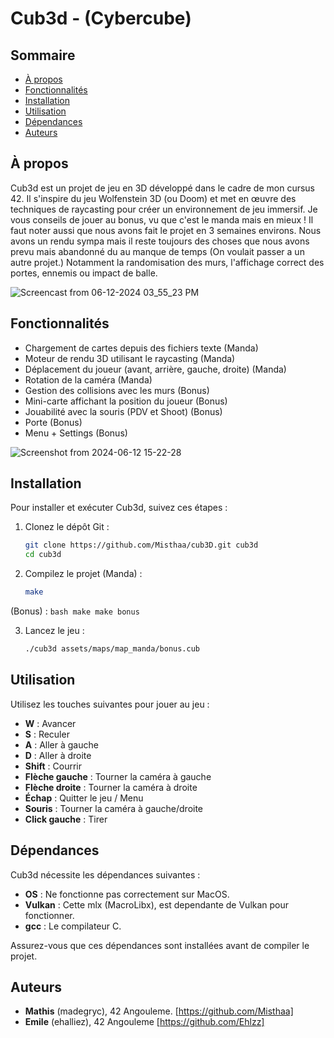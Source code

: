 # Cub3d - (Cybercube)

## Sommaire
- [À propos](#à-propos)
- [Fonctionnalités](#fonctionnalités)
- [Installation](#installation)
- [Utilisation](#utilisation)
- [Dépendances](#dépendances)
- [Auteurs](#auteurs)

## À propos

Cub3d est un projet de jeu en 3D développé dans le cadre de mon cursus 42. Il s'inspire du jeu Wolfenstein 3D (ou Doom) et met en œuvre des techniques de raycasting pour créer un environnement de jeu immersif.
Je vous conseils de jouer au bonus, vu que c'est le manda mais en mieux ! Il faut noter aussi que nous avons fait le projet en 3 semaines environs. Nous avons un rendu sympa mais il reste toujours des choses que nous avons prevu mais abandonné du au manque de temps (On voulait passer a un autre projet.) Notamment la randomisation des murs, l'affichage correct des portes, ennemis ou impact de balle.

![Screencast from 06-12-2024 03_55_23 PM](https://github.com/Misthaa/cub3D/assets/113677180/705f018a-a424-44aa-bbf9-4d8c19409ed0)

## Fonctionnalités

- Chargement de cartes depuis des fichiers texte (Manda)
- Moteur de rendu 3D utilisant le raycasting (Manda)
- Déplacement du joueur (avant, arrière, gauche, droite) (Manda)
- Rotation de la caméra (Manda)
- Gestion des collisions avec les murs (Bonus)
- Mini-carte affichant la position du joueur (Bonus)
- Jouabilité avec la souris (PDV et Shoot) (Bonus)
- Porte (Bonus)
- Menu + Settings (Bonus)

![Screenshot from 2024-06-12 15-22-28](https://github.com/Misthaa/cub3D/assets/113677180/bdf42194-2c5a-46b5-a1c4-7a04186fda88)

## Installation

Pour installer et exécuter Cub3d, suivez ces étapes :

1. Clonez le dépôt Git :
    ```bash
    git clone https://github.com/Misthaa/cub3D.git cub3d
    cd cub3d
    ```

2. Compilez le projet (Manda) :
    ```bash
    make
    ```
(Bonus) :
    ```bash
    make
    make bonus
    ```

3. Lancez le jeu :
    ```bash
    ./cub3d assets/maps/map_manda/bonus.cub
    ```

## Utilisation

Utilisez les touches suivantes pour jouer au jeu :

- **W** : Avancer
- **S** : Reculer
- **A** : Aller à gauche
- **D** : Aller à droite
- **Shift** : Courrir
- **Flèche gauche** : Tourner la caméra à gauche
- **Flèche droite** : Tourner la caméra à droite
- **Échap** : Quitter le jeu / Menu
- **Souris** : Tourner la caméra à gauche/droite
- **Click gauche** : Tirer

## Dépendances

Cub3d nécessite les dépendances suivantes :

- **OS** : Ne fonctionne pas correctement sur MacOS.
- **Vulkan** : Cette mlx (MacroLibx), est dependante de Vulkan pour fonctionner.
- **gcc** : Le compilateur C.

Assurez-vous que ces dépendances sont installées avant de compiler le projet.

## Auteurs

- **Mathis** (madegryc), 42 Angouleme. [https://github.com/Misthaa]
- **Emile** (ehalliez), 42 Angouleme [https://github.com/Ehlzz]
